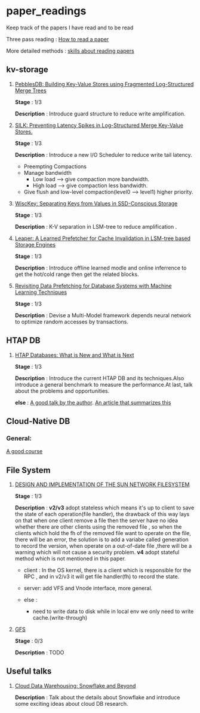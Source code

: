 # paper_readings
Keep track of the papers I have read and to be read

Three pass reading : [How to read a paper](http://svr-sk818-web.cl.cam.ac.uk/keshav/papers/07/paper-reading.pdf)

More detailed methods : [skills about reading papers](https://blog.shunzi.tech/post/paper-read-and-write/)

## kv-storage

1. [PebblesDB: Building Key-Value Stores using Fragmented Log-Structured Merge Trees](https://www.cs.utexas.edu/~vijay/papers/sosp17-pebblesdb.pdf)

    **Stage** : 1/3

    **Description** : Introduce guard structure to reduce write amplification. 

2. [SILK: Preventing Latency Spikes in Log-Structured Merge Key-Value Stores.](https://www.usenix.org/system/files/atc19-balmau.pdf)

    **Stage** : 1/3

    **Description** : Introduce a new I/O Scheduler to reduce write tail latency.

    * Preempting Compactions
    * Manage bandwidth
        * Low load --> give compaction more bandwidth. 
        * High load --> give compaction less bandwidth.
    * Give flush and low-level compaction(level0 --> level1) higher priority.

3. [WiscKey: Separating Keys from Values in SSD-Conscious Storage](https://www.usenix.org/system/files/conference/fast16/fast16-papers-lu.pdf)

    **Stage** : 1/3

    **Description** : K-V separation in LSM-tree to reduce amplification .

4. [Leaper: A Learned Prefetcher for Cache Invalidation in LSM-tree based Storage Engines](https://www.cs.utah.edu/~lifeifei/papers/leaper.pdf)

    **Stage** : 1/3

    **Description** : Introduce offline learned modle and online inferrence to get the hot/cold range then get 
    the related blocks.

5. [Revisiting Data Prefetching for Database Systems with Machine Learning Techniques](https://ieeexplore.ieee.org/document/9458930)

    **Stage** : 1/3

    **Description** : Devise a Multi-Model framework depends neural network to optimize random accesses by transactions.

## HTAP DB

1. [HTAP Databases: What is New and What is Next](https://dl.acm.org/doi/pdf/10.1145/3514221.3522565)

    **Stage** : 1/3

    **Description** : Introduce the current HTAP DB and its techniques.Also introduce a general benchmark to measure the performance.At last, talk about the problems and opportunities.

    **else** : [A good talk by the author](https://www.bilibili.com/video/BV1wG411b7MC?spm_id_from=333.999.0.0&vd_source=df2eedf5daace6347e6a77a465314b50). [An article that summarizes this](https://zhuanlan.zhihu.com/p/559365164)


## Cloud-Native DB

### General:

[A good course](https://www.cs.purdue.edu/homes/csjgwang/CloudNativeDB/)


## File System

1. [DESIGN AND IMPLEMENTATION OF THE SUN NETWORK FILESYSTEM](https://www.cs.ucf.edu/~eurip/papers/sandbergnfs.pdf)

    **Stage** : 1/3

    **Description** : **v2/v3** adopt stateless which means it's up to client to save the state of each operation(file handler), the drawback of this way lays on that when one client remove a file then the server have no idea whether there are other clients using the removed file , so when the clients which hold the fh of the removed file want to operate on the file, there will be an error, the solution is to add a variabe called generation to record the version, when operate on a out-of-date file ,there will be a warning which will not cause a security problem. **v4** adopt stateful method which is not mentioned in this paper.

    * client : In the OS kernel, there is a client which is responsible for the RPC , and in v2/v3 it will get file handler(fh) to record the state.

    * server: add VFS and Vnode interface, more general.

    * else : 
        * need to write data to disk while in local env we only need to write cache.(write-through)

2. [GFS](https://pdos.csail.mit.edu/6.824/papers/gfs.pdf)

    **Stage** : 0/3

    **Description** : TODO


## Useful talks

1. [Cloud Data Warehousing: Snowflake and Beyond](https://www.bilibili.com/video/BV1p54y1p7rY?vd_source=df2eedf5daace6347e6a77a465314b50) 
    
    **Description** : Talk about the details about Snowflake and introduce some exciting ideas about cloud DB research.
